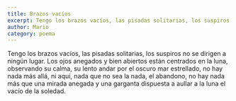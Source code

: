 ```yaml
---
title: Brazos vacíos
excerpt: Tengo los brazos vacíos, las pisadas solitarias, los suspiros no se dirigen a ningún lugar. Los ojos anegados y bien abiertos están centrados en la luna
author: Mario
category: poema
---
```


Tengo los brazos vacíos, las pisadas solitarias, los suspiros no se dirigen a ningún lugar. Los ojos anegados y bien abiertos están centrados en la luna, observando su calma, su lento andar por el oscuro mar estrellado, no hay nada más allá, ni aquí, nada que no sea la nada, el abandono, no hay nada más que una mirada anegada y una garganta dispuesta a aullar a la luna el vacío de la soledad. 
